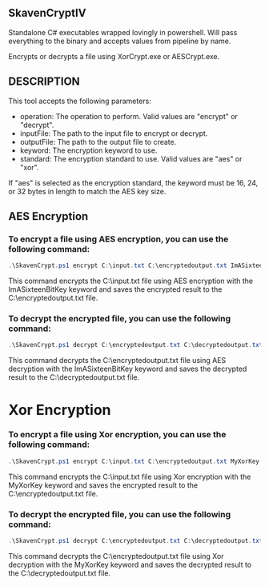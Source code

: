 ﻿## SkavenCryptIV

Standalone C# executables wrapped lovingly in powershell. Will pass everything to the binary and accepts values from pipeline by name.

Encrypts or decrypts a file using XorCrypt.exe or AESCrypt.exe.

## DESCRIPTION
This tool accepts the following parameters:
- operation: The operation to perform. Valid values are "encrypt" or "decrypt".
- inputFile: The path to the input file to encrypt or decrypt.
- outputFile: The path to the output file to create.
- keyword: The encryption keyword to use.
- standard: The encryption standard to use. Valid values are "aes" or "xor".

If "aes" is selected as the encryption standard, the keyword must be 16, 24, or 32 bytes in length to match the AES key size.

## AES Encryption

### To encrypt a file using AES encryption, you can use the following command:
```powershell
.\SkavenCrypt.ps1 encrypt C:\input.txt C:\encryptedoutput.txt ImASixteenBitKey aes
```

 This command encrypts the C:\input.txt file using AES encryption with the ImASixteenBitKey keyword and saves the encrypted result to the C:\encryptedoutput.txt file.

### To decrypt the encrypted file, you can use the following command:
```powershell
.\SkavenCrypt.ps1 decrypt C:\encryptedoutput.txt C:\decryptedoutput.txt ImASixteenBitKey aes
```

 This command decrypts the C:\encryptedoutput.txt file using AES decryption with the ImASixteenBitKey keyword and saves the decrypted result to the C:\decryptedoutput.txt file.


# Xor Encryption
### To encrypt a file using Xor encryption, you can use the following command:
```powershell
.\SkavenCrypt.ps1 encrypt C:\input.txt C:\encryptedoutput.txt MyXorKey xor
```

 This command encrypts the C:\input.txt file using Xor encryption with the MyXorKey keyword and saves the encrypted result to the C:\encryptedoutput.txt file.

### To decrypt the encrypted file, you can use the following command:
```powershell
.\SkavenCrypt.ps1 decrypt C:\encryptedoutput.txt C:\decryptedoutput.txt MyXorKey xor
```

 This command decrypts the C:\encryptedoutput.txt file using Xor decryption with the MyXorKey keyword and saves the decrypted result to the C:\decryptedoutput.txt file.


